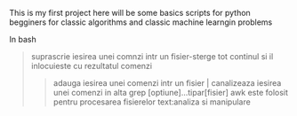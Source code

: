 This is my first project
here will be some basics scripts for python begginers for classic algorithms and classic machine learngin problems

In bash 
> suprascrie iesirea unei comnzi intr un fisier-sterge tot continul si il inlocuieste cu rezultatul comenzi
>> adauga iesirea unei comenzi intr un fisier
| canalizeaza iesirea unei comenzi in alta
grep [optiune]...tipar[fisier]
awk este folosit pentru procesarea fisierelor text:analiza si manipulare